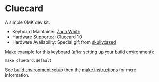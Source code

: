 # Cluecard

A simple QMK dev kit.

* Keyboard Maintainer: [Zach White](https://github.com/skullydazed)
* Hardware Supported: Cluecard 1.0
* Hardware Availability: Special gift from [skullydazed](https://github.com/skullydazed)

Make example for this keyboard (after setting up your build environment):

    make cluecard:default

See [build environment setup](https://docs.qmk.fm/build_environment_setup.html) then the [make instructions](https://docs.qmk.fm/make_instructions.html) for more information.
